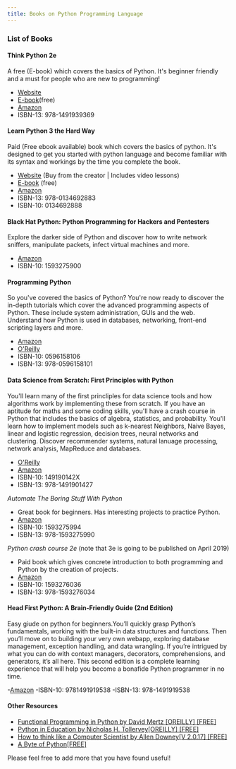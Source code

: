 ```yaml
---
title: Books on Python Programming Language
---
```

 
 ### List of Books
 
 #### Think Python 2e
 
 A free (E-book) which covers the basics of Python. It's beginner friendly and a must for people who are new to programming!
 
- [Website](http://greenteapress.com/wp/think-python-2e/)
- [E-book](http://greenteapress.com/thinkpython2/html/index.html)(free)
- [Amazon](https://www.amazon.com/gp/product/1491939362)
- ISBN-13: 978-1491939369
 
#### Learn Python 3 the Hard Way

Paid (Free ebook available) book which covers the basics of python. It's designed to get you started with python language and become familiar with its syntax and workings by the time you complete the book. 

- [Website](https://learnpythonthehardway.org/) (Buy from the creator | Includes video lessons)
- [E-book](https://learnpythonthehardway.org/python3/) (free)
- [Amazon](https://www.amazon.com/Learn-Python-Hard-Way-Introduction/dp/0134692888)
- ISBN-13: 978-0134692883
- ISBN-10: 0134692888


#### Black Hat Python: Python Programming for Hackers and Pentesters

Explore the darker side of Python and discover how to write network sniffers, manipulate packets, infect virtual machines and more.

- [Amazon](https://www.amazon.co.uk/Black-Hat-Python-Programming-Pentesters/dp/1593275900)
- ISBN-10: 1593275900

#### Programming Python

So you've covered the basics of Python?  You're now ready to discover the in-depth tutorials which cover the advanced programming aspects of Python. These include system administration, GUIs and the web.  Understand how Python is used in databases, networking, front-end scripting layers and more.

- [Amazon](https://www.amazon.com/Programming-Python-Powerful-Object-Oriented/dp/0596158106)
- [O'Reilly](http://shop.oreilly.com/product/9780596158118.do)
- ISBN-10: 0596158106
- ISBN-13: 978-0596158101

#### Data Science from Scratch: First Principles with Python

You'll learn many of the first princliples for data science tools and how algorithms work by implementing these from scratch.  If you have an aptitude for maths and some coding skills, you'll have a crash course in Python that includes the basics of algebra, statistics, and probability.  You'll learn how to implement models such as k-nearest Neighbors, Naive Bayes, linear and logistic regression, decision trees, neural networks and clustering. Discover recommender systems, natural lanuage processing, network analysis, MapReduce and databases.

- [O'Reilly](http://shop.oreilly.com/product/0636920033400.do)
- [Amazon](https://www.amazon.com/Data-Science-Scratch-Principles-Python/dp/149190142X)
- ISBN-10: 149190142X
- ISBN-13: 978-1491901427

*Automate The Boring Stuff With Python*
- Great book for beginners. Has interesting projects to practice Python.
- [Amazon](https://www.amazon.com/gp/product/1593275994/)
- ISBN-10: 1593275994
- ISBN-13: 978-1593275990

*Python crash course 2e* (note that 3e is going to be published on April 2019)
- Paid book which gives concrete introduction to both programming and Python by the creation of projects.
- [Amazon](https://www.amazon.fr/Python-Crash-Course-Hands-Project-Based/dp/1593276036/ref=sr_1_1?ie=UTF8&qid=1539459730&sr=8-1&keywords=python+crash+course)
- ISBN-10: 1593276036
- ISBN-13: 978-1593276034

#### Head First Python: A Brain-Friendly Guide (2nd Edition)
 Easy giude on python for beginners.You’ll quickly grasp Python’s fundamentals, working with the built-in data structures and functions. Then you’ll move on to building your very own webapp, exploring database management, exception handling, and data wrangling. If you’re intrigued by what you can do with context managers, decorators, comprehensions, and generators, it’s all here. This second edition is a complete learning experience that will help you become a bonafide Python programmer in no time.

-[Amazon](https://www.amazon.com/dp/1491919531/ref=cm_sw_r_cp_ep_dp_67XYBbBVFAH8H)
-ISBN-10: 9781491919538
-ISBN-13: 978-1491919538


#### Other Resources

- [Functional Programming in Python by David Mertz [OREILLY] [FREE]](https://www.oreilly.com/programming/free/files/functional-programming-python.pdf)
- [Python in Education by Nicholas H. Tollervey[OREILLY] [FREE]](https://www.oreilly.com/programming/free/files/python-in-education.pdf)
- [How to think like a Computer Scientist by Allen Downey[V 2.0.17] [FREE]](http://greenteapress.com/thinkpython/thinkpython.pdf)
- [A Byte of Python[FREE]](https://python.swaroopch.com)

Please feel free to add more that you have found useful!
